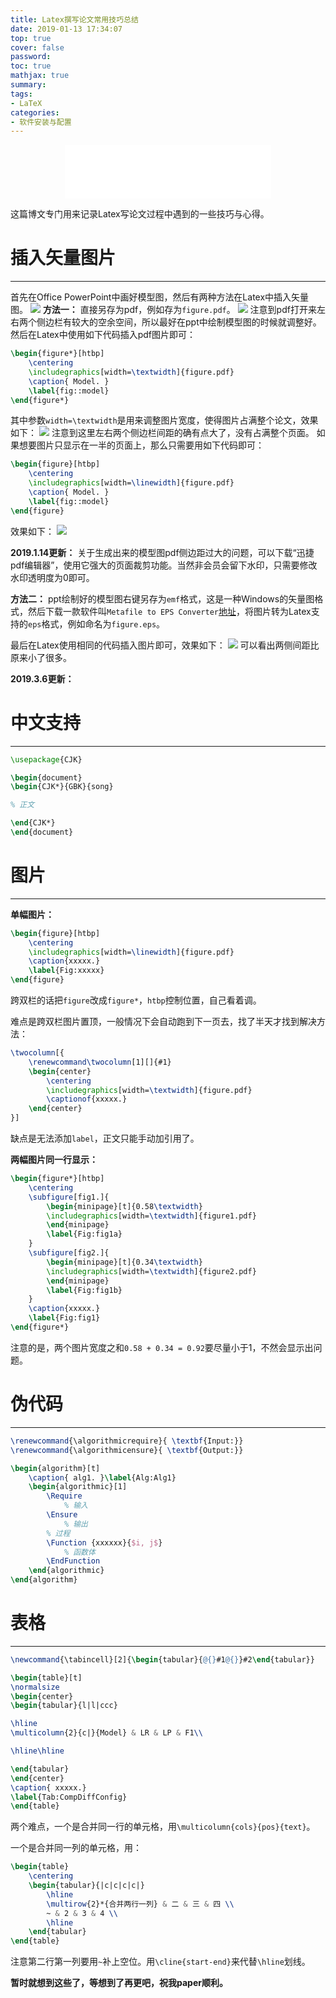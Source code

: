 ```yaml
---
title: Latex撰写论文常用技巧总结
date: 2019-01-13 17:34:07
top: true
cover: false
password:
toc: true
mathjax: true
summary:
tags:
- LaTeX
categories:
- 软件安装与配置
---
```


<div align="middle"><iframe frameborder="no" border="0" marginwidth="0" marginheight="0" width=330 height=86 src="//music.163.com/outchain/player?type=2&id=28636660&auto=1&height=66"></iframe></div>

这篇博文专门用来记录Latex写论文过程中遇到的一些技巧与心得。

# 插入矢量图片
---
首先在Office PowerPoint中画好模型图，然后有两种方法在Latex中插入矢量图。
![](1.jpg)
**方法一：**
直接另存为pdf，例如存为`figure.pdf`。
![](2.jpg)
注意到pdf打开来左右两个侧边栏有较大的空余空间，所以最好在ppt中绘制模型图的时候就调整好。
然后在Latex中使用如下代码插入pdf图片即可：
```latex
\begin{figure*}[htbp]
    \centering
    \includegraphics[width=\textwidth]{figure.pdf}
    \caption{ Model. }
    \label{fig::model}
\end{figure*}
```
其中参数`width=\textwidth`是用来调整图片宽度，使得图片占满整个论文，效果如下：
![](3.jpg)
注意到这里左右两个侧边栏间距的确有点大了，没有占满整个页面。
如果想要图片只显示在一半的页面上，那么只需要用如下代码即可：
```latex
\begin{figure}[htbp]
    \centering
    \includegraphics[width=\linewidth]{figure.pdf}
    \caption{ Model. }
    \label{fig::model}
\end{figure}
```
效果如下：
![](4.jpg)

**2019.1.14更新：**
关于生成出来的模型图pdf侧边距过大的问题，可以下载“迅捷pdf编辑器”，使用它强大的页面裁剪功能。当然非会员会留下水印，只需要修改水印透明度为0即可。

**方法二：**
ppt绘制好的模型图右键另存为`emf`格式，这是一种Windows的矢量图格式，然后下载一款软件叫`Metafile to EPS Converter`[地址](http://wiki.lyx.org/uploads/Windows/metafile2eps/metafile2eps.exe)，将图片转为Latex支持的`eps`格式，例如命名为`figure.eps`。

最后在Latex使用相同的代码插入图片即可，效果如下：
![](5.jpg)
可以看出两侧间距比原来小了很多。

**2019.3.6更新：**
# 中文支持
---
```latex
\usepackage{CJK}

\begin{document}
\begin{CJK*}{GBK}{song}

% 正文

\end{CJK*}
\end{document}
```

# 图片
---
**单幅图片：**
```latex
\begin{figure}[htbp]
    \centering
    \includegraphics[width=\linewidth]{figure.pdf}
    \caption{xxxxx.}
    \label{Fig:xxxxx}
\end{figure}
```
跨双栏的话把`figure`改成`figure*`，`htbp`控制位置，自己看着调。

难点是跨双栏图片置顶，一般情况下会自动跑到下一页去，找了半天才找到解决方法：
```latex
\twocolumn[{
    \renewcommand\twocolumn[1][]{#1}
    \begin{center}
        \centering
        \includegraphics[width=\textwidth]{figure.pdf}
        \captionof{xxxxx.}
    \end{center}
}]
```
缺点是无法添加`label`，正文只能手动加引用了。

**两幅图片同一行显示：**
```latex
\begin{figure*}[htbp]
    \centering
    \subfigure[fig1.]{
        \begin{minipage}[t]{0.58\textwidth}
        \includegraphics[width=\textwidth]{figure1.pdf}
        \end{minipage}
        \label{Fig:fig1a}
    }
    \subfigure[fig2.]{
        \begin{minipage}[t]{0.34\textwidth}
        \includegraphics[width=\textwidth]{figure2.pdf}
        \end{minipage}
        \label{Fig:fig1b}
    }
    \caption{xxxxx.}
    \label{Fig:fig1}
\end{figure*}
```
注意的是，两个图片宽度之和`0.58 + 0.34 = 0.92`要尽量小于1，不然会显示出问题。

# 伪代码
---

```latex
\renewcommand{\algorithmicrequire}{ \textbf{Input:}}
\renewcommand{\algorithmicensure}{ \textbf{Output:}}

\begin{algorithm}[t]
    \caption{ alg1. }\label{Alg:Alg1}
    \begin{algorithmic}[1]
        \Require
            % 输入
        \Ensure
            % 输出
        % 过程
        \Function {xxxxxx}{$i, j$}
            % 函数体
        \EndFunction
    \end{algorithmic}
\end{algorithm}
```

# 表格
---

```latex
\newcommand{\tabincell}[2]{\begin{tabular}{@{}#1@{}}#2\end{tabular}}

\begin{table}[t]
\normalsize
\begin{center}
\begin{tabular}{l|l|ccc}

\hline
\multicolumn{2}{c|}{Model} & LR & LP & F1\\

\hline\hline

\end{tabular}
\end{center}
\caption{ xxxxx.}
\label{Tab:CompDiffConfig}
\end{table}
```

两个难点，一个是合并同一行的单元格，用`\multicolumn{cols}{pos}{text}`。

一个是合并同一列的单元格，用：
```latex
\begin{table}
    \centering
    \begin{tabular}{|c|c|c|c|}
        \hline
        \multirow{2}*{合并两行一列} & 二 & 三 & 四 \\
        ~ & 2 & 3 & 4 \\
        \hline
    \end{tabular}
\end{table}
```
注意第二行第一列要用`~`补上空位。用`\cline{start-end}`来代替`\hline`划线。

**暂时就想到这些了，等想到了再更吧，祝我paper顺利。**